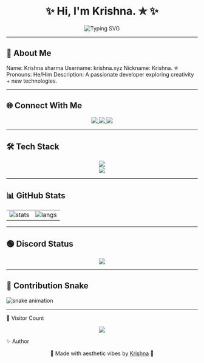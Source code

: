<h1 align="center">✨ Hi, I'm Krishna. ✯ ✨</h1>

<p align="center">
  <img src="https://readme-typing-svg.herokuapp.com?font=Fira+Code&weight=600&size=25&pause=1000&color=FF7B72&width=600&lines=Full+Stack+Developer;Open+Source+Enthusiast;Python+%7C+Node.js+Developer;Discord+Bot+Developer;Always+Learning+New+Things;Loves+✨Aesthetics+%26+Animations✨" alt="Typing SVG" />
</p>

---

## 🌸 About Me
Name: Krishna sharma
Username: krishna.xyz
Nickname: Krishna. ✯
Pronouns: He/Him
Description: A passionate developer exploring creativity + new technologies.

---

## 🌐 Connect With Me
<p align="center"> <a href="https://discord.gg/Paw3jxajy9" target="_blank"> <img src="https://img.shields.io/badge/Discord-5865F2?style=for-the-badge&logo=discord&logoColor=white" /> </a> <a href="https://instagram.com/yourhandle" target="_blank"> <img src="https://img.shields.io/badge/Instagram-E4405F?style=for-the-badge&logo=instagram&logoColor=white" /> </a> <a href="mailto:work.krishna.xyz@gmail.com"> <img src="https://img.shields.io/badge/Email-D14836?style=for-the-badge&logo=gmail&logoColor=white" /> </a> </p>

---

## 🛠️ Tech Stack
<p align="center"> <img src="https://skillicons.dev/icons?i=html,css,js,nodejs,python,discord,git,github,vscode,figma" /> <br/> <img src="https://img.shields.io/badge/VedicLang-%23ffcc00.svg?style=for-the-badge&logo=pagelines&logoColor=black" /> </p>

---

## 📊 GitHub Stats
<table align="center"> <tr> <td> <img src="https://github-readme-stats.vercel.app/api?username=krishna-xyz&show_icons=true&theme=radical" alt="stats" /> </td> <td> <img src="https://github-readme-stats.vercel.app/api/top-langs/?username=krishna-xyz&layout=compact&theme=radical" alt="langs" /> </td> </tr> </table>

---

## 🟢 Discord Status
<p align="center"> <img src="https://lanyard.cnrad.dev/api/1255206310904074290?theme=dark&bg=0d1117&animated=true&hideDiscrim=true&borderRadius=30px&idleMessage=Probably%20coding%20something..." /> </p>

---

## 🐍 Contribution Snake
![snake animation](https://github.com/krishna-xyz/krishna-xyz/blob/output/snake.svg)

---

👀 Visitor Count
<p align="center"> <img src="https://komarev.com/ghpvc/?username=krishna-xyz&style=for-the-badge&color=blueviolet" /> </p>
✨ Author
<p align="center">💜 Made with aesthetic vibes by <a href="https://github.com/Krishna-xyz">Krishna</a> 💜</p> 


